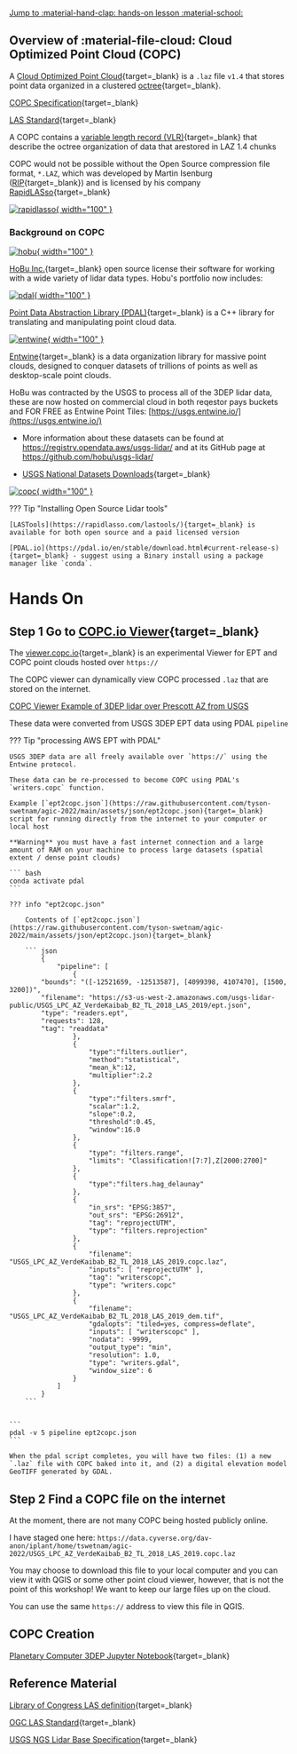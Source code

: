 [Jump to :material-hand-clap: hands-on lesson :material-school: ](#hands-on)

## Overview of :material-file-cloud: Cloud Optimized Point Cloud (COPC)

A [Cloud Optimized Point Cloud](https://copc.io/){target=_blank} is a `.laz` file `v1.4` that stores point data organized in a clustered [octree](https://en.wikipedia.org/wiki/Octree){target=_blank}. 

[COPC Specification](https://copc.io/copc-specification-1.0.pdf){target=_blank}

[LAS Standard](https://www.asprs.org/a/society/committees/standards/LAS_1_4_r13.pdf){target=_blank}

A COPC contains a [variable length record (VLR)](https://pdal.io/en/stable/tutorial/las.html?highlight=VLR#variable-length-records){target=_blank} that describe the octree organization of data that arestored in LAZ 1.4 chunks

COPC would not be possible without the Open Source compression file format, `*.LAZ`, which was developed by Martin Isenburg ([RIP](https://lidarmag.com/2021/10/30/in-memoriam-martin-isenburg-1972-2021/){target=_blank}) and is licensed by his company [RapidLASso](https://rapidlasso.de/){target=_blank} 

<a href="https://rapidlasso.de/" target="blank" rel="rapidlasso">![rapidlasso](https://rapidlasso.de/wp-content/uploads/rapidlasso_square_256x2561.png){ width="100" } </a>

### Background on COPC

 <a href="https://hobu.co" target="blank" rel="hobu">![hobu](https://hobu.co/theme/images/hobulogo.png){ width="100" } </a>

[HoBu Inc.](https://hobu.co/){target=_blank} open source license their software for working with a wide variety of lidar data types. Hobu's portfolio now includes:

<a href="https://pdal.io" target="blank" rel="pdal">![pdal](https://pdal.io/_images/pdal_logo.png){ width="100" } </a>

[Point Data Abstraction Library (PDAL)](https://pdal.io){target=_blank} is a C++ library for translating and manipulating point cloud data.

<a href="https://entwine.io" target="blank" rel="entwine">![entwine](https://entwine.io/_images/entwine_logo_2-color.png){ width="100" } </a>

[Entwine](https://entwine.io){target=_blank} is a data organization library for massive point clouds, designed to conquer datasets of trillions of points as well as desktop-scale point clouds.

HoBu was contracted by the USGS to process all of the 3DEP lidar data, these are now hosted on commercial cloud in both reqestor pays buckets and FOR FREE as Entwine Point Tiles: [https://usgs.entwine.io/](https://usgs.entwine.io/)

* More information about these datasets can be found at https://registry.opendata.aws/usgs-lidar/ and at its GitHub page at https://github.com/hobu/usgs-lidar/

* [USGS National Datasets Downloads](https://www.usgs.gov/faqs/can-national-map-data-be-downloaded-direct-links){target=_blank}

<a href="https://copc.io" target="blank" rel="copc">![copc](https://copc.io/COPC_IO-Logo-2color.png){ width="100" } </a>

??? Tip "Installing Open Source Lidar tools"

    [LASTools](https://rapidlasso.com/lastools/){target=_blank} is available for both open source and a paid licensed version

    [PDAL.io](https://pdal.io/en/stable/download.html#current-release-s){target=_blank} - suggest using a Binary install using a package manager like `conda`.

# Hands On

## **Step 1** Go to [COPC.io Viewer](https://viewer.copc.io/){target=_blank}

The [viewer.copc.io](https://viewer.copc.io/){target=_blank} is an experimental Viewer for EPT and COPC point clouds hosted over `https://`

The COPC viewer can dynamically view COPC processed `.laz` that are stored on the internet. 

[COPC Viewer Example of 3DEP lidar over Prescott AZ from USGS](https://viewer.copc.io/?copc=https://data.cyverse.org/dav-anon/iplant/home/tswetnam/agic-2022/USGS_LPC_AZ_VerdeKaibab_B2_TL_2018_LAS_2019.copc.laz)

These data were converted from USGS 3DEP EPT data using PDAL `pipeline` 

??? Tip "processing AWS EPT with PDAL"

    USGS 3DEP data are all freely available over `https://` using the Entwine protocol. 

    These data can be re-processed to become COPC using PDAL's `writers.copc` function.

    Example [`ept2copc.json`](https://raw.githubusercontent.com/tyson-swetnam/agic-2022/main/assets/json/ept2copc.json){target=_blank} script for running directly from the internet to your computer or local host

    **Warning** you must have a fast internet connection and a large amount of RAM on your machine to process large datasets (spatial extent / dense point clouds)

    ``` bash
    conda activate pdal
    ```

    ??? info "ept2copc.json"

        Contents of [`ept2copc.json`](https://raw.githubusercontent.com/tyson-swetnam/agic-2022/main/assets/json/ept2copc.json){target=_blank} 

        ``` json
            {
                "pipeline": [
                    {
            "bounds": "([-12521659, -12513587], [4099398, 4107470], [1500, 3200])",
            "filename": "https://s3-us-west-2.amazonaws.com/usgs-lidar-public/USGS_LPC_AZ_VerdeKaibab_B2_TL_2018_LAS_2019/ept.json",
            "type": "readers.ept",
            "requests": 128,
            "tag": "readdata"
                    },
                    {
                        "type":"filters.outlier",
                        "method":"statistical",
                        "mean_k":12,
                        "multiplier":2.2
                    },
                    {
                        "type":"filters.smrf",
                        "scalar":1.2,
                        "slope":0.2,
                        "threshold":0.45,
                        "window":16.0
                    },
                    {
                        "type": "filters.range",
                        "limits": "Classification![7:7],Z[2000:2700]"
                    },
                    {
                        "type":"filters.hag_delaunay"
                    },
                    {
                        "in_srs": "EPSG:3857",
                        "out_srs": "EPSG:26912",
                        "tag": "reprojectUTM",
                        "type": "filters.reprojection"
                    },
                    {
                        "filename": "USGS_LPC_AZ_VerdeKaibab_B2_TL_2018_LAS_2019.copc.laz",
                        "inputs": [ "reprojectUTM" ],
                        "tag": "writerscopc",
                        "type": "writers.copc"
                    },
                    {
                        "filename": "USGS_LPC_AZ_VerdeKaibab_B2_TL_2018_LAS_2019_dem.tif",
                        "gdalopts": "tiled=yes, compress=deflate",
                        "inputs": [ "writerscopc" ],
                        "nodata": -9999,
                        "output_type": "min",
                        "resolution": 1.0,
                        "type": "writers.gdal",
                        "window_size": 6
                    }
                ]
            }
        ```


    ```
    pdal -v 5 pipeline ept2copc.json
    ```

    When the pdal script completes, you will have two files: (1) a new `.laz` file with COPC baked into it, and (2) a digital elevation model GeoTIFF generated by GDAL.

## **Step 2** Find a COPC file on the internet

At the moment, there are not many COPC being hosted publicly online. 

I have staged one here: `https://data.cyverse.org/dav-anon/iplant/home/tswetnam/agic-2022/USGS_LPC_AZ_VerdeKaibab_B2_TL_2018_LAS_2019.copc.laz` 

You may choose to download this file to your local computer and you can view it with QGIS or some other point cloud viewer, however, that is not the point of this workshop! We want to keep our large files up on the cloud.

You can use the same `https://` address to view this file in QGIS.

## COPC Creation

[Planetary Computer 3DEP Jupyter Notebook](https://github.com/microsoft/PlanetaryComputerExamples/blob/main/datasets/3dep-lidar/3dep-lidar-copc-example.ipynb){target=_blank}

## Reference Material

[Library of Congress LAS definition](https://www.loc.gov/preservation/digital/formats/fdd/fdd000418.shtml){target=_blank}

[OGC LAS Standard](https://www.ogc.org/standards/LAS){target=_blank}

[USGS NGS Lidar Base Specification](https://www.usgs.gov/ngp-standards-and-specifications/lidar-base-specification-online){target=_blank}
